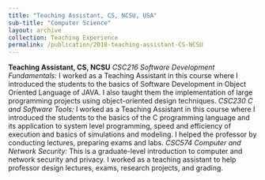 ```yaml
---
title: "Teaching Assistant, CS, NCSU, USA"
sub-title: "Computer Science"
layout: archive
collection: Teaching Experience
permalink: /publication/2018-teaching-assistant-CS-NCSU
---
```


**Teaching Assistant, CS, NCSU**
*CSC216 Software Development Fundamentals:* I worked as a Teaching Assistant in this course where I introduced the students to the basics of Software Development in Object Oriented Language of JAVA. I also taught them the implementation of large programming projects using object-oriented design techniques.
*CSC230 C and Software Tools:* I worked as a Teaching Assistant in this course where I introduced the students to the basics of the C programming language and its application to system level programming, speed and efficiency of execution and basics of simulations and modeling. I helped the professor by conducting lectures, preparing exams and labs.
*CSC574 Computer and Network Security:* This is a graduate-level introduction to computer and network security and privacy. I worked as a teaching assistant to help professor design lectures, exams, research projects, and grading. 

